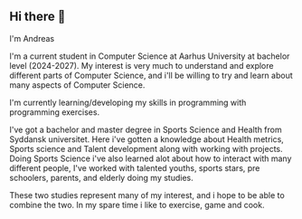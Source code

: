 ## Hi there 👋
I'm Andreas

I'm a current student in Computer Science at Aarhus University at bachelor level (2024-2027). 
My interest is very much to understand and explore different parts of Computer Science, and i'll be willing to try and learn about many aspects of Computer Science. 

I'm currently learning/developing my skills in programming with programming exercises.  

I've got a bachelor and master degree in Sports Science and Health from Syddansk universitet. 
Here i've gotten a knowledge about Health metrics, Sports science and Talent development along with working with projects. 
Doing Sports Science i've also learned alot about how to interact with many different people, I've worked with talented youths, sports stars, pre schoolers, parents, and elderly doing my studies. 


These two studies represent many of my interest, and i hope to be able to combine the two. 
In my spare time i like to exercise, game and cook. 
